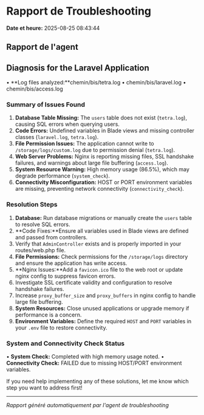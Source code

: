 # Rapport de Troubleshooting

**Date et heure:** 2025-08-25 08:43:44

## Rapport de l'agent

## Diagnosis for the Laravel Application

• **Log files analyzed:**chemin/bis/tetra.log
• chemin/bis/laravel.log
• chemin/bis/access.log

### Summary of Issues Found

1. **Database Table Missing:** The `users` table does not exist (`tetra.log`), causing SQL errors when querying users.
2. **Code Errors:** Undefined variables in Blade views and missing controller classes (`laravel.log`, `tetra.log`).
3. **File Permission Issues:** The application cannot write to `/storage/logs/custom.log` due to permission denial (`tetra.log`).
4. **Web Server Problems:** Nginx is reporting missing files, SSL handshake failures, and warnings about large file buffering (`access.log`).
5. **System Resource Warning:** High memory usage (86.5%), which may degrade performance (`system_check`).
6. **Connectivity Misconfiguration:** HOST or PORT environment variables are missing, preventing network connectivity (`connectivity_check`).

### Resolution Steps

1. **Database:** Run database migrations or manually create the `users` table to resolve SQL errors.
2. **Code Fixes:**Ensure all variables used in Blade views are defined and passed from controllers.
3. Verify that `AdminController` exists and is properly imported in your routes/web.php file.
4. **File Permissions:** Check permissions for the `/storage/logs` directory and ensure the application has write access.
5. **Nginx Issues:**Add a `favicon.ico` file to the web root or update nginx config to suppress favicon errors.
6. Investigate SSL certificate validity and configuration to resolve handshake failures.
7. Increase `proxy_buffer_size` and `proxy_buffers` in nginx config to handle large file buffering.
8. **System Resources:** Close unused applications or upgrade memory if performance is a concern.
9. **Environment Variables:** Define the required `HOST` and `PORT` variables in your `.env` file to restore connectivity.

### System and Connectivity Check Status

• **System Check:** Completed with high memory usage noted.
• **Connectivity Check:** FAILED due to missing HOST/PORT environment variables.

 If you need help implementing any of these solutions, let me know which step you want to address first!

---
*Rapport généré automatiquement par l'agent de troubleshooting*
